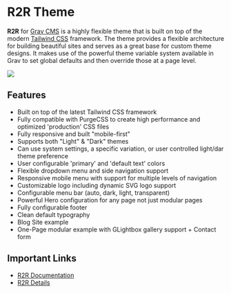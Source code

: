 # R2R Theme

**R2R** for [Grav CMS](http://github.com/getgrav/grav) is a highly flexible theme that is built on top of the modern [Tailwind CSS](https://tailwindcss.com/) framework.  The theme provides a flexible architecture for building beautiful sites and serves as a great base for custom theme designs.  It makes use of the powerful theme variable system available in Grav to set global defaults and then override those at a page level.  

![](assets/r2-r-header.jpg)

## Features

* Built on top of the latest Tailwind CSS framework
* Fully compatible with PurgeCSS to create high performance and optimized 'production' CSS files
* Fully responsive and built "mobile-first"
* Supports both "Light" & "Dark" themes
* Can use system settings, a specific variation, or user controlled light/dar theme preference
* User configurable 'primary' and 'default text' colors
* Flexible dropdown menu and side navigation support
* Responsive mobile menu with support for multiple levels of navigation
* Customizable logo including dynamic SVG logo support
* Configurable menu bar (auto, dark, light, transparent)
* Powerful Hero configuration for any page not just modular pages
* Fully configurable footer
* Clean default typography
* Blog Site example
* One-Page modular example with GLightbox gallery support + Contact form

## Important Links

* [R2R Documentation](https://getgrav.org/premium/r2-r/docs)
* [R2R Details](https://getgrav.org/premium/r2-r)
